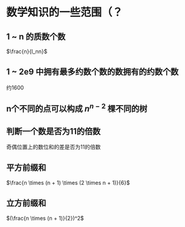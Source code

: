 # 数学知识的一些范围（？

## 1 ~ n 的质数个数 

$\frac{n}{l_nn}$ 

## 1 ~ 2e9 中拥有最多约数个数的数拥有的约数个数

约1600

## n个不同的点可以构成 $n^{n - 2}$ 棵不同的树

## 判断一个数是否为11的倍数

奇偶位置上的数位和的差是否为11的倍数

## 平方前缀和

$\frac{n \times (n + 1) \times (2 \times n + 1)}{6}$

## 立方前缀和

$(\frac{n \times (n + 1)}{2})^2$

